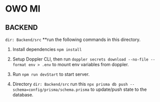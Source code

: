 # OWO MI

## BACKEND
```dir: Backend/src``` **run the following commands in this directory.
1. Install dependencies ```npm install```


2. Setup Doppler CLI, then run `doppler secrets download --no-file --format env > .env` to mount env variables from doppler.

3.  Run ```npm run devStart``` to start server.

4. Directory ```dir: Backend/src``` run this `npx prisma db push --schema=config/prisma/schema.prisma` to update/push state to the database. 